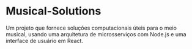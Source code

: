 # Musical-Solutions
Um projeto que fornece soluções computacionais úteis para o meio musical, usando uma arquitetura de microsserviços com Node.js e uma interface de usuário em React.
